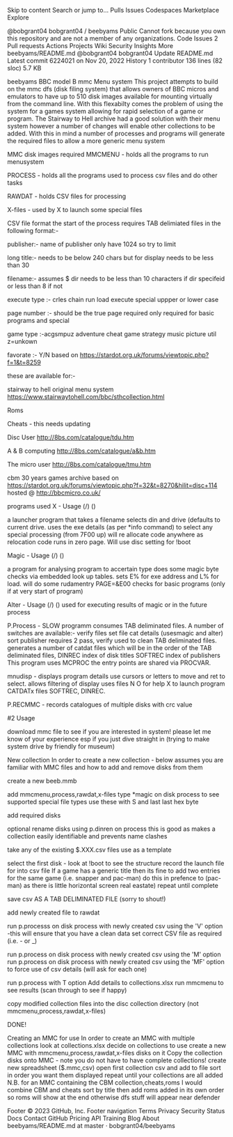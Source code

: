 Skip to content
Search or jump to…
Pulls
Issues
Codespaces
Marketplace
Explore
 
@bobgrant04 
bobgrant04
/
beebyams
Public
Cannot fork because you own this repository and are not a member of any organizations.
Code
Issues
2
Pull requests
Actions
Projects
Wiki
Security
Insights
More
beebyams/README.md
@bobgrant04
bobgrant04 Update README.md
Latest commit 6224021 on Nov 20, 2022
 History
 1 contributor
136 lines (82 sloc)  5.7 KB

beebyams
BBC model B mmc Menu system This project attempts to build on the mmc dfs (disk filing system) that allows owners of BBC micros and emulators to have up to 510 disk images available for mounting virtually from the command line. With this flexabilty comes the problem of using the system for a games system allowing for rapid selection of a game or program. The Stairway to Hell archive had a good solution with their menu system however a number of changes will enable other collections to be added. With this in mind a number of processes and programs will generate the required files to allow a more generic menu system

MMC disk images required
MMCMENU - holds all the programs to run menusystem

PROCESS - holds all the programs used to process csv files and do other tasks

RAWDAT - holds CSV files for processing

X-files - used by X to launch some special files

CSV file format
the start of the process requires TAB delimiated files in the following format:-

publisher:- name of publisher only have 1024 so try to limit

long title:- needs to be below 240 chars but for display needs to be less than 30

filename:- assumes $ dir needs to be less than 10 characters if dir specifeid or less than 8 if not

execute type :- crles chain run load execute special uppper or lower case

page number :- should be the true page required only required for basic programs and special

game type :-acgsmpuz adventure cheat game strategy music picture util z=unkown

favorate :- Y/N based on https://stardot.org.uk/forums/viewtopic.php?f=1&t=8259

these are available for:-

stairway to hell original menu system https://www.stairwaytohell.com/bbc/sthcollection.html

Roms

Cheats - this needs updating

Disc User http://8bs.com/catalogue/tdu.htm

A & B computing http://8bs.com/catalogue/a&b.htm

The micro user http://8bs.com/catalogue/tmu.htm

cbm 30 years games archive based on https://stardot.org.uk/forums/viewtopic.php?f=32&t=8270&hilit=disc+114 hosted @ http://bbcmicro.co.uk/

programs used X - Usage (/) ()

a launcher program that takes a filename selects din and drive (defaults to current drive. uses the exe details (as per *info command) to select any special processing (from 7F00 up) will re allocate code anywhere as relocation code runs in zero page. Will use disc setting for !boot

Magic - Usage (/) ()

a program for analysing program to accertain type does some magic byte checks via embedded look up tables. sets E% for exe address and L% for load. will do some rudamentry PAGE=&E00 checks for basic programs (only if at very start of program)

Alter - Usage (/) () used for executing results of magic or in the future process

P.Process - SLOW programm consumes TAB deliminated files. A number of switches are available:- verify files set file cat details (usesmagic and alter) sort publisher requires 2 pass, verify used to clean TAB deliminated files. generates a number of catdat files which will be in the order of the TAB deliminated files, DINREC index of disk titles SOFTREC index of publishers This program uses MCPROC the entry points are shared via PROCVAR.

mnudisp - displays program details use cursors or letters to move and ret to select. allows filtering of display uses files N O for help X to launch program CATDATx files SOFTREC, DINREC.

P.RECMMC - records catalogues of multiple disks with crc value

#2 Usage

download mmc file to see if you are interested in system! please let me know of your experience esp if you just dive straight in (trying to make system drive by friendly for museum)

New collection
In order to create a new collection - below assumes you are familiar with MMC files and how to add and remove disks from them

create a new beeb.mmb

add mmcmenu,process,rawdat,x-files type *magic on disk process to see supported special file types use these with S and last last hex byte

add required disks

optional rename disks using p.dinren on process this is good as makes a collection easily identifiable and prevents name clashes

take any of the existing $.XXX.csv files use as a template

select the first disk - look at !boot to see the structure record the launch file for into csv file If a game has a generic title then its fine to add two entries for the same game (i.e. snapper and pac-man) do this in prefence to (pac-man) as there is little horizontal screen real eastate) repeat until complete

save csv AS A TAB DELIMINATED FILE (sorry to shout!)

add newly created file to rawdat

run p.processs on disk process with newly created csv using the 'V' option -this will ensure that you have a clean data set correct CSV file as required (i.e. - or _)

run p.process on disk process with newly created csv using the 'M' option run p.process on disk process with newly created csv using the 'MF' option to force use of csv details (will ask for each one)

run p.process with T option Add details to collections.xlsx run mmcmenu to see results (scan through to see if happy)

copy modified collection files into the disc collection directory (not mmcmenu,process,rawdat,x-files)

DONE!

Creating an MMC for use
In order to create an MMC with multiple collections look at collections.xlsx decide on collections to use create a new MMC with mmcmenu,process,rawdat,x-files disks on it Copy the collection disks onto MMC - note you do not have to have complete collections! create new spreadsheet ($.mmc,csv) open first collection csv and add to file sort in order you want them displayed repeat until your collections are all added N.B. for an MMC containing the CBM collection,cheats,roms I would combine CBM and cheats sort by title then add roms added in its own order so roms will show at the end otherwise dfs stuff will appear near defender

Footer
© 2023 GitHub, Inc.
Footer navigation
Terms
Privacy
Security
Status
Docs
Contact GitHub
Pricing
API
Training
Blog
About
beebyams/README.md at master · bobgrant04/beebyams